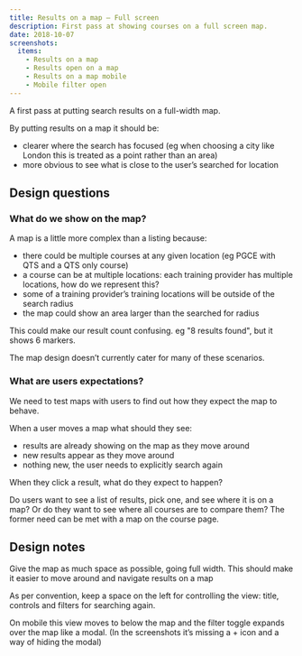 ```yaml
---
title: Results on a map – Full screen
description: First pass at showing courses on a full screen map.
date: 2018-10-07
screenshots:
  items:
    - Results on a map
    - Results open on a map
    - Results on a map mobile
    - Mobile filter open
---
```


A first pass at putting search results on a full-width map.

By putting results on a map it should be:

* clearer where the search has focused (eg when choosing a city like London this is treated as a point rather than an area)
* more obvious to see what is close to the user’s searched for location

## Design questions

### What do we show on the map?

A map is a little more complex than a listing because:

* there could be multiple courses at any given location (eg PGCE with QTS and a QTS only course)
* a course can be at multiple locations: each training provider has multiple locations, how do we represent this?
* some of a training provider’s training locations will be outside of the search radius
* the map could show an area larger than the searched for radius

This could make our result count confusing. eg "8 results found", but it shows 6 markers.

The map design doesn’t currently cater for many of these scenarios.

### What are users expectations?

We need to test maps with users to find out how they expect the map to behave.

When a user moves a map what should they see:

* results are already showing on the map as they move around
* new results appear as they move around
* nothing new, the user needs to explicitly search again

When they click a result, what do they expect to happen?

Do users want to see a list of results, pick one, and see where it is on a map? Or do they want to see where all courses are to compare them? The former need can be met with a map on the course page.

## Design notes

Give the map as much space as possible, going full width. This should make it easier to move around and navigate results on a map

As per convention, keep a space on the left for controlling the view: title, controls and filters for searching again.

On mobile this view moves to below the map and the filter toggle expands over the map like a modal. (In the screenshots it’s missing a + icon and a way of hiding the modal)
